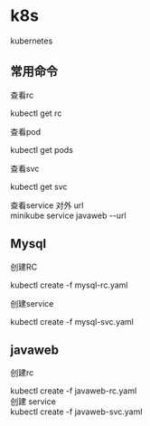 # k8s
kubernetes 

## 常用命令
查看rc   

kubectl get rc   

查看pod   

kubectl get pods   

查看svc  

kubectl get svc    

查看service 对外 url    
minikube service javaweb --url    




## Mysql 
创建RC     

kubectl create -f mysql-rc.yaml     


创建service    

kubectl create -f mysql-svc.yaml   

## javaweb
创建rc      

kubectl create -f javaweb-rc.yaml   
创建 service   
kubectl create -f javaweb-svc.yaml


